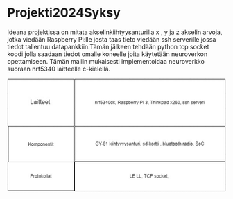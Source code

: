 # Projekti2024Syksy

Ideana projektissa on mitata akselinkiihtyysanturilla x , y ja z akselin arvoja, jotka viedään Raspberry Pi:lle josta taas tieto viedään ssh serverille jossa tiedot tallentuu datapankkiin.Tämän jälkeen tehdään python tcp socket koodi jolla saadaan tiedot omalle koneelle joita käytetään neuroverkon opettamiseen. Tämän mallin mukaisesti implementoidaa neuroverkko suoraan nrf5340 laitteelle c-kielellä.

<img src="Arkkitehtuurikaavio.jpg">

